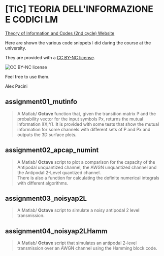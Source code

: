 # [TIC] TEORIA DELL'INFORMAZIONE E CODICI LM

[Theory of Information and Codes (2nd cycle) Website](http://goo.gl/BAzvS)

Here are shown the various code snippets I did during the course at the university.

They are provided with a [CC BY-NC license](https://creativecommons.org/licenses/by-nc/3.0/).  

![CC BY-NC license](http://i.creativecommons.org/l/by-nc/3.0/88x31.png)

Feel free to use them.

Alex Pacini 

## assignment01_mutinfo
    
> A Matlab/ __Octave__ function that, given the transition matrix P and the probability vector for the input symbols Px, returns the mutual information I(X;Y).
It is provided with some tests that show the mutual information for some channels with different sets of P and Px and outputs the 3D surface plots.

## assignment02_apcap_numint

> A Matlab/ __Octave__ script to plot a comparison for the capacity of the Antipodal unquantized channel, the AWGN unquantized channel and the Antipodal 2-Level quantized channel.  
There is also a function for calculating the definite numerical integrals with different algorithms.

## assignment03_noisyap2L

> A Matlab/ __Octave__ script to simulate a noisy antipodal 2 level transmission.

## assignment04_noisyap2LHamm

> A Matlab/ __Octave__ script that simulates an antipodal 2-level transmission 
> over an AWGN channel using the Hamming block code.  